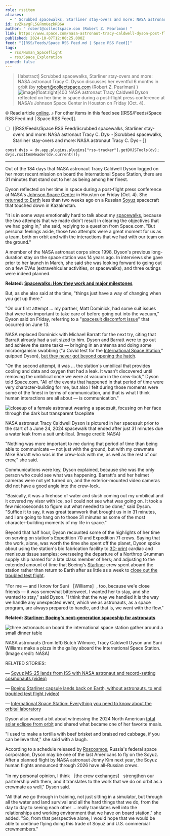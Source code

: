 ```yaml
---
role: rssitem
aliases:
  - " Scrubbed spacewalks, Starliner stay-overs and more: NASA astronaut Tracy C. Dyson discusses her eventful 6 months in orbit "
id: zvZkavgFL5GFmmUezkRB6A
author: " robert@collectspace.com (Robert Z. Pearlman) "
link: https://www.space.com/nasa-astronaut-tracy-caldwell-dyson-post-flight-briefing
published: 2024-10-07T12:00:25.000Z
feed: "[[RSS/Feeds/Space RSS Feed.md | Space RSS Feed]]"
tags:
  - rss/Human_Spaceflight
  - rss/Space_Exploration
pinned: false
---
```


> [!abstract]  Scrubbed spacewalks, Starliner stay-overs and more: NASA astronaut Tracy C. Dyson discusses her eventful 6 months in orbit  (by  robert@collectspace.com (Robert Z. Pearlman) )
> ![image|float:right|400](https://cdn.mos.cms.futurecdn.net/YXud9By9jEiirv4jJ8uyvZ.jpg) NASA astronaut Tracy Caldwell Dyson reflected on her time in space during a post-flight press conference at NASA’s Johnson Space Center in Houston on Friday (Oct. 4).

🌐 Read article [online](https://www.space.com/nasa-astronaut-tracy-caldwell-dyson-post-flight-briefing). ⤴ For other items in this feed see [[RSS/Feeds/Space RSS Feed.md | Space RSS Feed]].

- [ ] [[RSS/Feeds/Space RSS Feed/Scrubbed spacewalks, Starliner stay-overs and more꞉ NASA astronaut Tracy C․ Dys⋯|Scrubbed spacewalks, Starliner stay-overs and more꞉ NASA astronaut Tracy C․ Dys⋯]]

~~~dataviewjs
const dvjs = dv.app.plugins.plugins["rss-tracker"].getDVJSTools(dv);
dvjs.rssItemHeader(dv.current());
~~~

- - -

Out of the 184 days that NASA astronaut Tracy Caldwell Dyson logged on her most recent mission on board the International Space Station, there are 31 minutes that stand out to her as being among her finest.

Dyson reflected on her time in space during a post-flight press conference at NASA's [Johnson Space Center](https://www.space.com/17216-nasa-johnson-space-center.html) in Houston on Friday (Oct. 4). She [returned to Earth](https://www.space.com/soyuz-ms-25-landing-record-days-space) less than two weeks ago on a Russian [Soyuz](https://www.space.com/40951-soyuz-spacecraft.html) spacecraft that touched down in Kazakhstan. 

"It is in some ways emotionally hard to talk about my [spacewalks](https://www.space.com/spacewalk-history.html), because the two attempts that we made didn't result in clearing the objectives that we had going in," she said, replying to a question from Space.com. "But personal feelings aside, those two attempts were a great moment for us as a team, both on orbit and with the interactions that we had with our team on the ground."

A member of the NASA astronaut corps since 1998, Dyson's previous long-duration stay on the space station was 14 years ago. In interviews she gave prior to her launch in March, she said she was looking forward to going out on a few EVAs (extravehicular activities, or spacewalks), and three outings were indeed planned.

**Related:** [**Spacewalks: How they work and major milestones**](https://www.space.com/spacewalk-history.html)

But, as she also said at the time, "things just have a way of changing when you get up there."

"On our first attempt … my partner, Matt Dominick, had some suit issues that were too important to take care of before going out into the vacuum," Dyson said on Friday, referring to a "[spacesuit discomfort issue](https://www.space.com/nasa-astronauts-spacewalk-june-13-2024-postponed)" that occurred on June 13.

NASA replaced Dominick with Michael Barratt for the next try, citing that Barratt already had a suit sized to him. Dyson and Barratt were to go out and achieve the same tasks — bringing in an antenna and doing some microorganism swabbing ("a Covid test for the [International Space Station](https://www.space.com/16748-international-space-station.html)," quipped Dyson), [but they never got beyond opening the hatch](https://www.space.com/international-space-station-spacewalk-coolant-leak-postpone).

"On the second attempt, it was … the station's umbilical that provides cooling and data and oxygen that had a leak. It wasn't discovered until removing the umbilical once we were at vacuum in the crew-lock," Dyson told Space.com. "All of the events that happened in that period of time were very character-building for me, but also I felt during those moments were some of the finest in terms of communication, and that is what I think human interactions are all about — is communication."

![closeup of a female astronaut wearing a spacesuit, focusing on her face through the dark but transparent faceplate](https://cdn.mos.cms.futurecdn.net/wczbPdmuRYosDY6UqRWiXF.jpg)

NASA astronaut Tracy Caldwell Dyson is pictured in her spacesuit prior to the start of a June 24, 2024 spacewalk that ended after just 31 minutes due a water leak from a suit umbilical. (Image credit: NASA)

"Nothing was more important to me during that period of time than being able to communicate — not just with the ground, but with my crewmate Mike Barratt who was in the crew-lock with me, as well as the rest of our crew," she said.

Communications were key, Dyson explained, because she was the only person who could see what was happening. Barratt's and her helmet cameras were not yet turned on, and the exterior-mounted video cameras did not have a good angle into the crew-lock. 

"Basically, it was a firehose of water and slush coming out my umbilical and it covered my visor with ice, so I could not see what was going on. It took a few microseconds to figure out what needed to be done," said Dyson. "Suffice it to say, it was great teamwork that brought us in in 31 minutes, and I am going to hang on to those 31 minutes as some of the most character-building moments of my life in space."

Beyond that half hour, Dyson recounted some of the highlights of her time on serving on station's Expedition 70 and Expedition 71 crews. Saying that the work, alone, was worth the time she spent off the planet, Dyson spoke about using the station's bio fabrication facility to [3D-print](https://www.space.com/astronauts-3d-print-first-metal-part-on-iss) cardiac and meniscus tissue samples; overseeing the departure of a Northrop Grumman supply ship named for a late class member of hers; and adjusting to the extended amount of time that Boeing's [Starliner](https://www.space.com/19367-boeing-cst-100.html) crew spent aboard the station rather than return to Earth after as little as a week to [close out the troubled test flight](https://www.space.com/boeing-starliner-lands-earth-crew-flight-test-mission).

"For me — and I know for Suni ［Williams］, too, because we'e close friends — it was somewhat bittersweet. I wanted her to stay, and she wanted to stay," said Dyson. "I think that the way we handled it is the way we handle any unexpected event, which we as astronauts, as a space program, are always prepared to handle, and that is, we went with the flow."

**Related:** [**Starliner: Boeing's next-generation spaceship for astronauts**](https://www.space.com/19367-boeing-cst-100.html)

![three astronauts on board the international space station gather around a small dinner table](https://cdn.mos.cms.futurecdn.net/AtoYDMrXhG5B8EYTfMe5VZ.jpg)

NASA astronauts (from left) Butch Wilmore, Tracy Caldwell Dyson and Suni Williams make a pizza in the galley aboard the International Space Station. (Image credit: NASA)

RELATED STORIES:

— [Soyuz MS-25 lands from ISS with NASA astronaut and record-setting cosmonauts (video)](https://www.space.com/soyuz-ms-25-landing-record-days-space)

— [Boeing Starliner capsule lands back on Earth, without astronauts, to end troubled test flight (video](https://www.space.com/boeing-starliner-lands-earth-crew-flight-test-mission))

— [International Space Station: Everything you need to know about the orbital laboratory](https://www.space.com/16748-international-space-station.html)

Dyson also waxed a bit about witnessing the 2024 North American [total solar eclipse from orbit](https://www.space.com/2024-solar-eclipse-astronaut-photos-space-station) and shared what became one of her favorite meals.

"I used to make a tortilla with beef brisket and braised red cabbage, if you can believe that," she said with a laugh.

According to a schedule released by [Roscosmos](https://www.space.com/22724-roscosmos.html), Russia's federal space corporation, Dyson may be one of the last Americans to fly on the Soyuz. After a planned flight by NASA astronaut Jonny Kim next year, the Soyuz human flights announced through 2026 have all-Russian crews. 

"In my personal opinion, I think ［the crew exchanges］ strengthen our partnership with them, and it translates to the work that we do on orbit as a crewmate as well," Dyson said. 

"All that we go through in training, not just sitting in a simulator, but through all the water and land survival and all the hard things that we do, from the day to day to seeing each other … really translates well into the relationships and working environment that we have on board station," she added. "So, from that perspective alone, I would hope that we would be able to continue flying doing this trade of Soyuz and U.S. commercial crewmembers."
